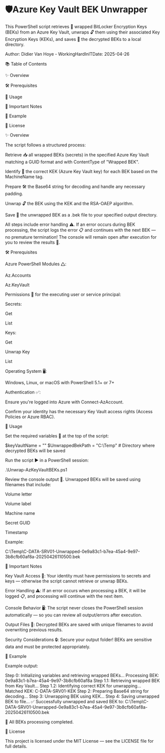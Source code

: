# 🛡️Azure Key Vault BEK Unwrapper

This PowerShell script retrieves 🔎 wrapped BitLocker Encryption Keys (BEKs) from an Azure Key Vault, unwraps 🔓 them using their associated Key Encryption Keys (KEKs), and saves 📀 the decrypted BEKs to a local directory.

Author: Didier Van Hoye - WorkingHardInITDate: 2025-04-26

📚 Table of Contents

✨ Overview

🛠️ Prerequisites

🚀 Usage

📌 Important Notes

🧪 Example

📄 License

✨ Overview

The script follows a structured process:

Retrieve 📥 all wrapped BEKs (secrets) in the specified Azure Key Vault matching a GUID format and with ContentType of "Wrapped BEK".

Identify 🧬 the correct KEK (Azure Key Vault key) for each BEK based on the MachineName tag.

Prepare 🛠️ the Base64 string for decoding and handle any necessary padding.

Unwrap 🔓 the BEK using the KEK and the RSA-OAEP algorithm.

Save 📀 the unwrapped BEK as a .bek file to your specified output directory.

All steps include error handling ⚠️.
If an error occurs during BEK processing, the script logs the error 📋 and continues with the next BEK — no premature termination!
The console will remain open after execution for you to review the results 📜.

🛠️ Prerequisites

Azure PowerShell Modules 🛆:

Az.Accounts

Az.KeyVault

Permissions 🔐 for the executing user or service principal:

Secrets:

Get

List

Keys:

Get

Unwrap Key

List

Operating System 🖥️:

Windows, Linux, or macOS with PowerShell 5.1+ or 7+

Authentication ✅:

Ensure you're logged into Azure with Connect-AzAccount.

Confirm your identity has the necessary Key Vault access rights (Access Policies or Azure RBAC).

🚀 Usage

Set the required variables 📝 at the top of the script:

$keyVaultName = "<Your-KeyVault-Name>"
$UnwrappedBekPath = "C:\Temp" # Directory where decrypted BEKs will be saved

Run the script ▶️ in a PowerShell session:

.\Unwrap-AzKeyVaultBEKs.ps1

Review the console output 👀.
Unwrapped BEKs will be saved using filenames that include:

Volume letter

Volume label

Machine name

Secret GUID

Timestamp

Example:

C:\Temp\C-DATA-SRV01-Unwrapped-0e9a83c1-b7ea-45a4-9e97-3b8cfb60af8a-20250426110500.bek

📌 Important Notes

Key Vault Access 🔑:
Your identity must have permissions to secrets and keys — otherwise the script cannot retrieve or unwrap BEKs.

Error Handling ⚠️:
If an error occurs when processing a BEK, it will be logged 📋, and processing will continue with the next item.

Console Behavior 🖥️:
The script never closes the PowerShell session automatically — so you can review all output/errors after execution.

Output Files 📀:
Decrypted BEKs are saved with unique filenames to avoid overwriting previous results.

Security Considerations 🔒:
Secure your output folder! BEKs are sensitive data and must be protected appropriately.

🧪 Example

Example output:

Step 0: Initializing variables and retrieving wrapped BEKs...
Processing BEK: 0e9a83c1-b7ea-45a4-9e97-3b8cfb60af8a
Step 1.1: Retrieving wrapped BEK from Key Vault...
Step 1.2: Identifying correct KEK for unwrapping...
Matched KEK: C-DATA-SRV01-KEK
Step 2: Preparing Base64 string for decoding...
Step 3: Unwrapping BEK using KEK...
Step 4: Saving unwrapped BEK to file...
✅ Successfully unwrapped and saved BEK to: C:\Temp\C-DATA-SRV01-Unwrapped-0e9a83c1-b7ea-45a4-9e97-3b8cfb60af8a-20250426110500.bek

🎉 All BEKs processing completed.

📄 License

This project is licensed under the MIT License — see the LICENSE file for full details.
